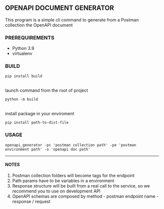 ## OPENAPI DOCUMENT GENERATOR

This program is a simple cli command to generate from a Postman collection the OpenAPI 
document

### PREREQUIREMENTS

- Python 3.9
- virtualenv

### BUILD

```
pip install build
```
<br>
launch command from the root of project

```
python -m build
```
<br>
install package in your enviroment

```
pip install path-to-dist-file
```


### USAGE

`openapi_generator -pc 'postman collection path' -pe 'postman environment path' -o 'openapi doc path'`

---

#### NOTES
1. Postman collection folders will become tags for the endpoint
2. Path params have to be variables in a environment
3. Response structure will be built from a real call to the service, so we recommend you to use on development API
4. OpenAPI schemas are composed by method - postman endpoint name - response / request
